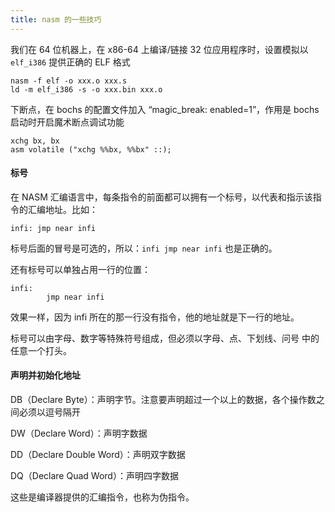 ```yaml
---
title: nasm 的一些技巧
---
```


我们在 64 位机器上，在 x86-64 上编译/链接 32 位应用程序时，设置模拟以 `elf_i386` 提供正确的 ELF 格式

```
nasm -f elf -o xxx.o xxx.s
ld -m elf_i386 -s -o xxx.bin xxx.o
```

下断点，在 bochs 的配置文件加入 “magic_break: enabled=1”，作用是 bochs 启动时开启魔术断点调试功能

```
xchg bx, bx
asm volatile ("xchg %%bx, %%bx" ::);
```

#### 标号

在 NASM 汇编语言中，每条指令的前面都可以拥有一个标号，以代表和指示该指令的汇编地址。比如：

```
infi: jmp near infi
```

标号后面的冒号是可选的，所以：`infi jmp near infi` 也是正确的。

还有标号可以单独占用一行的位置：

```
infi:
		jmp near infi
```

效果一样，因为 infi 所在的那一行没有指令，他的地址就是下一行的地址。

标号可以由字母、数字等特殊符号组成，但必须以字母、点、下划线、问号 中的任意一个打头。

#### 声明并初始化地址

DB（Declare Byte）：声明字节。注意要声明超过一个以上的数据，各个操作数之间必须以逗号隔开

DW（Declare Word）：声明字数据

DD（Declare Double Word）：声明双字数据

DQ（Declare Quad Word）：声明四字数据

这些是编译器提供的汇编指令，也称为伪指令。
